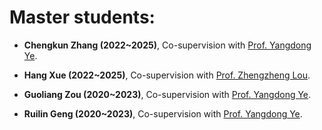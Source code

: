 # Master students:

<ul>
<p style="margin-top: 8px;"><li><b>Chengkun Zhang (2022~2025)</b>, Co-supervision with <a href = "http://www5.zzu.edu.cn/mlis/">Prof. Yangdong Ye</a>.</li></p>
  
<p style="margin-top: 8px;"><li><b>Hang Xue (2022~2025)</b>, Co-supervision with <a href = "http://www5.zzu.edu.cn/mlis/info/1011/1031.htm">Prof. Zhengzheng Lou</a>.</li></p>
  
<p style="margin-top: 8px;"><li><b>Guoliang Zou (2020~2023)</b>, Co-supervision with <a href = "http://www5.zzu.edu.cn/mlis/">Prof. Yangdong Ye</a>.</li></p>
  
<p style="margin-top: 8px;"><li><b>Ruilin Geng (2020~2023)</b>, Co-supervision with <a href = "http://www5.zzu.edu.cn/mlis/">Prof. Yangdong Ye</a>.</li></p>  

</ul>
